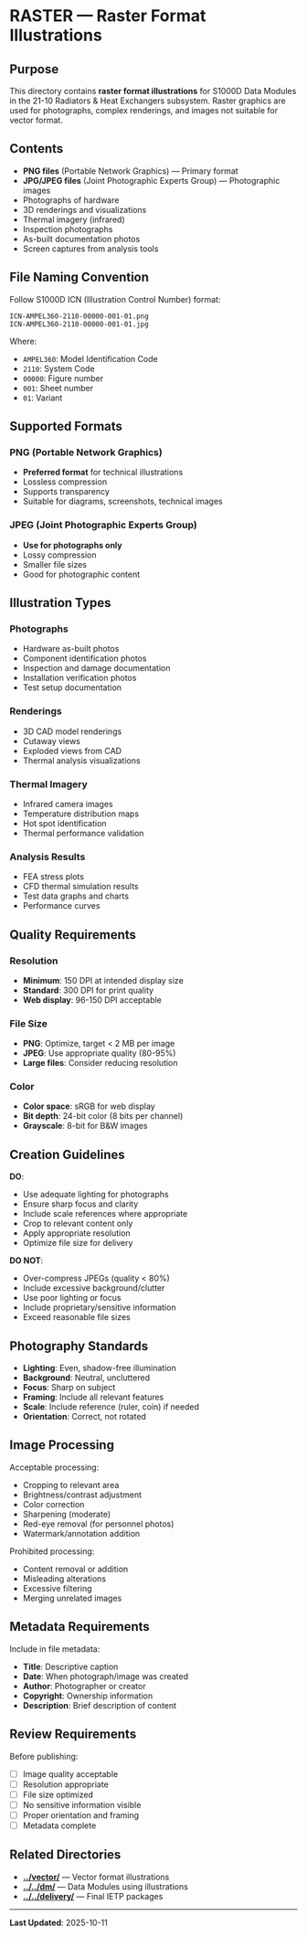 # RASTER — Raster Format Illustrations

## Purpose

This directory contains **raster format illustrations** for S1000D Data Modules in the 21-10 Radiators & Heat Exchangers subsystem. Raster graphics are used for photographs, complex renderings, and images not suitable for vector format.

## Contents

- **PNG files** (Portable Network Graphics) — Primary format
- **JPG/JPEG files** (Joint Photographic Experts Group) — Photographic images
- Photographs of hardware
- 3D renderings and visualizations
- Thermal imagery (infrared)
- Inspection photographs
- As-built documentation photos
- Screen captures from analysis tools

## File Naming Convention

Follow S1000D ICN (Illustration Control Number) format:
```
ICN-AMPEL360-2110-00000-001-01.png
ICN-AMPEL360-2110-00000-001-01.jpg
```

Where:
- `AMPEL360`: Model Identification Code
- `2110`: System Code
- `00000`: Figure number
- `001`: Sheet number
- `01`: Variant

## Supported Formats

### PNG (Portable Network Graphics)
- **Preferred format** for technical illustrations
- Lossless compression
- Supports transparency
- Suitable for diagrams, screenshots, technical images

### JPEG (Joint Photographic Experts Group)
- **Use for photographs only**
- Lossy compression
- Smaller file sizes
- Good for photographic content

## Illustration Types

### Photographs
- Hardware as-built photos
- Component identification photos
- Inspection and damage documentation
- Installation verification photos
- Test setup documentation

### Renderings
- 3D CAD model renderings
- Cutaway views
- Exploded views from CAD
- Thermal analysis visualizations

### Thermal Imagery
- Infrared camera images
- Temperature distribution maps
- Hot spot identification
- Thermal performance validation

### Analysis Results
- FEA stress plots
- CFD thermal simulation results
- Test data graphs and charts
- Performance curves

## Quality Requirements

### Resolution
- **Minimum**: 150 DPI at intended display size
- **Standard**: 300 DPI for print quality
- **Web display**: 96-150 DPI acceptable

### File Size
- **PNG**: Optimize, target < 2 MB per image
- **JPEG**: Use appropriate quality (80-95%)
- **Large files**: Consider reducing resolution

### Color
- **Color space**: sRGB for web display
- **Bit depth**: 24-bit color (8 bits per channel)
- **Grayscale**: 8-bit for B&W images

## Creation Guidelines

**DO**:
- Use adequate lighting for photographs
- Ensure sharp focus and clarity
- Include scale references where appropriate
- Crop to relevant content only
- Apply appropriate resolution
- Optimize file size for delivery

**DO NOT**:
- Over-compress JPEGs (quality < 80%)
- Include excessive background/clutter
- Use poor lighting or focus
- Include proprietary/sensitive information
- Exceed reasonable file sizes

## Photography Standards

- **Lighting**: Even, shadow-free illumination
- **Background**: Neutral, uncluttered
- **Focus**: Sharp on subject
- **Framing**: Include all relevant features
- **Scale**: Include reference (ruler, coin) if needed
- **Orientation**: Correct, not rotated

## Image Processing

Acceptable processing:
- Cropping to relevant area
- Brightness/contrast adjustment
- Color correction
- Sharpening (moderate)
- Red-eye removal (for personnel photos)
- Watermark/annotation addition

Prohibited processing:
- Content removal or addition
- Misleading alterations
- Excessive filtering
- Merging unrelated images

## Metadata Requirements

Include in file metadata:
- **Title**: Descriptive caption
- **Date**: When photograph/image was created
- **Author**: Photographer or creator
- **Copyright**: Ownership information
- **Description**: Brief description of content

## Review Requirements

Before publishing:
- [ ] Image quality acceptable
- [ ] Resolution appropriate
- [ ] File size optimized
- [ ] No sensitive information visible
- [ ] Proper orientation and framing
- [ ] Metadata complete

## Related Directories

- **[../vector/](../vector/)** — Vector format illustrations
- **[../../dm/](../../dm/)** — Data Modules using illustrations
- **[../../delivery/](../../delivery/)** — Final IETP packages

---

**Last Updated**: 2025-10-11
